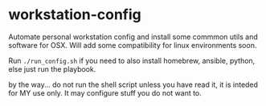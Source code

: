 # workstation-config
Automate personal workstation config and install some commmon utils and software for OSX. Will add some compatibility for linux environments soon. 

Run ``` ./run_config.sh ``` if you need to also install homebrew, ansible, python, else just run the playbook.

by the way... do not run the shell script unless you have read it, it is inteded for MY use only. It may configure stuff you do not want to.
